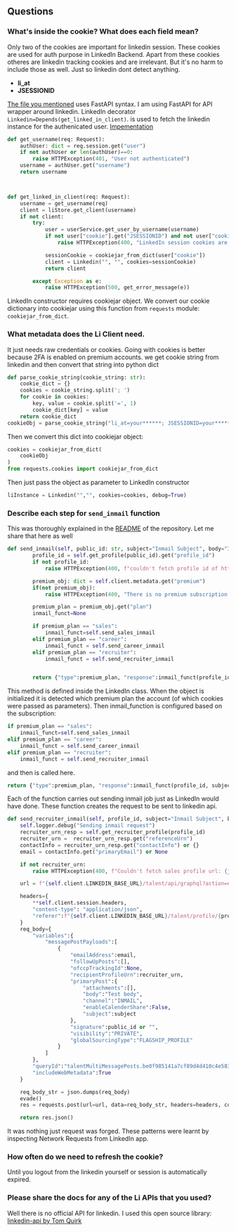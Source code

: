 ## Questions

### **What's inside the cookie? What does each field mean?**

Only two of the cookies are important for linkedin session. These cookies are used for auth purpose in LinkedIn Backend. Apart from these cookies otheres are linkedin tracking cookies and are irrelevant. But it's no harm to include those as well. Just so linkedin dont detect anything.

- **li_at**
- **JSESSIONID**

[The file you mentioned](https://github.com/SabirKhanek/linkedin-inmailer-server/blob/main/routes/action.py#L60) uses FastAPI syntax. I am using FastAPI for API wrapper around linkedin. LinkedIn decorator `Linkedin=Depends(get_linked_in_client)`. is used to fetch the linkedin instance for the authenicated user. [Impementation](https://github.com/SabirKhanek/linkedin-inmailer-server/blob/main/routes/action.py#L25)

```python
def get_username(req: Request):
    authUser: dict = req.session.get("user")
    if not authUser or len(authUser)==0:
        raise HTTPException(401, "User not authenticated")
    username = authUser.get("username")
    return username



def get_linked_in_client(req: Request):
    username = get_username(req)
    client = liStore.get_client(username)
    if not client:
        try:
            user = userService.get_user_by_username(username)
            if not user["cookie"].get("JSESSIONID") and not user["cookie"].get("li_at"):
                raise HTTPException(400, "LinkedIn session cookies are not configured!")

            sessionCookie = cookiejar_from_dict(user["cookie"])
            client = Linkedin("", "", cookies=sessionCookie)
            return client

        except Exception as e:
            raise HTTPException(500, get_error_message(e))
```

LinkedIn constructor requires cookiejar object. We convert our cookie dictionary into cookiejar using this function from `requests` module: `cookiejar_from_dict`.

### What metadata does the Li Client need.

It just needs raw credentials or cookies. Going with cookies is better because 2FA is enabled on premium accounts. we get cookie string from linkedin and then convert that string into python dict

```python
def parse_cookie_string(cookie_string: str):
    cookie_dict = {}
    cookies = cookie_string.split('; ')
    for cookie in cookies:
        key, value = cookie.split('=', 1)
        cookie_dict[key] = value
    return cookie_dict
cookieObj = parse_cookie_string("li_at=your******; JSESSIONID=your******")
```

Then we convert this dict into cookiejar object:

```python
cookies = cookiejar_from_dict(
    cookieObj
)
from requests.cookies import cookiejar_from_dict
```

Then just pass the object as parameter to LinkedIn constructor

```python
liInstance = Linkedin("","", cookies=cookies, debug=True)
```

### Describe each step for `send_inmail` function

This was thoroughly explained in the [README](https://github.com/SabirKhanek/linkedin-inmailer-server) of the repository. Let me share that here as well

```python
def send_inmail(self, public_id: str, subject="Inmail Subject", body="Inmail Body",evade=default_evade):
        profile_id = self.get_profile(public_id).get("profile_id")
        if not profile_id:
            raise HTTPException(400, f"couldn't fetch profile id of https://linkedin.com/in/{public_id}")

        premium_obj: dict = self.client.metadata.get("premium")
        if(not premium_obj):
            raise HTTPException(400, "There is no premium subscription!")

        premium_plan = premium_obj.get("plan")
        inmail_funct=None

        if premium_plan == "sales":
            inmail_funct=self.send_sales_inmail
        elif premium_plan == "career":
            inmail_funct = self.send_career_inmail
        elif premium_plan == "recruiter":
            inmail_funct = self.send_recruiter_inmail


        return {"type":premium_plan, "response":inmail_funct(profile_id, subject, body, evade, public_id=public_id)}

```

This method is defined inside the LinkedIn class. When the object is initialized it is detected which premium plan the account (of which cookies were passed as parameters). Then inmail_function is configured based on the subscription:

```python
if premium_plan == "sales":
    inmail_funct=self.send_sales_inmail
elif premium_plan == "career":
    inmail_funct = self.send_career_inmail
elif premium_plan == "recruiter":
    inmail_funct = self.send_recruiter_inmail
```

and then is called here.

```python
return {"type":premium_plan, "response":inmail_funct(profile_id, subject, body, evade, public_id=public_id)}
```

Each of the function carries out sending inmail job just as LinkedIn would have done. These function creates the request to be sent to linkedin api.

```python
def send_recruiter_inmail(self, profile_id, subject="Inmail Subject", body="Inmail Body",evade=default_evade, public_id=None):
    self.logger.debug("Sending inmail request")
    recruiter_urn_resp = self.get_recruiter_profile(profile_id)
    recruiter_urn =  recruiter_urn_resp.get("referenceUrn")
    contactInfo = recruiter_urn_resp.get("contactInfo") or {}
    email = contactInfo.get("primaryEmail") or None

    if not recruiter_urn:
        raise HTTPException(400, f"Couldn't fetch sales profile url: {json.dumps(recruiter_urn_resp)}")

    url = f"{self.client.LINKEDIN_BASE_URL}/talent/api/graphql?action=execute&queryId=talentMultiMessagePosts.be0f985141a7cf89d4d410c4e5839e8f"

    headers={
        **self.client.session.headers,
        "content-type": "application/json",
        "referer":f"{self.client.LINKEDIN_BASE_URL}/talent/profile/{profile_id}"
    }
    req_body={
        "variables":{
            "messagePostPayloads":[
                {
                    "emailAddress":email,
                    "followUpPosts":[],
                    "ofccpTrackingId":None,
                    "recipientProfileUrn":recruiter_urn,
                    "primaryPost":{
                        "attachments":[],
                        "body":"Test body",
                        "channel":"INMAIL",
                        "enableCalenderShare":False,
                        "subject":subject
                    },
                    "signature":public_id or "",
                    "visibility":"PRIVATE",
                    "globalSourcingType":"FLAGSHIP_PROFILE"
                }
            ]
        },
        "queryId":"talentMultiMessagePosts.be0f985141a7cf89d4d410c4e5839e8f",
        "includeWebMetadata":True
    }

    req_body_str = json.dumps(req_body)
    evade()
    res = requests.post(url=url, data=req_body_str, headers=headers, cookies=self.client.session.cookies)

    return res.json()
```

It was nothing just request was forged. These patterns were learnt by inspecting Network Requests from LinkedIn app.

### How often do we need to refresh the cookie?

Until you logout from the linkedin yourself or session is automatically expired.

### Please share the docs for any of the Li APIs that you used?

Well there is no official API for linkedin. I used this open source library: [linkedin-api by Tom Quirk](https://github.com/tomquirk/linkedin-api)
